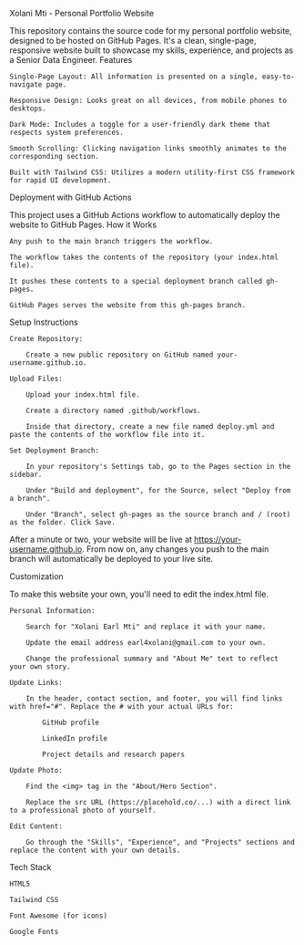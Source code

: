 Xolani Mti - Personal Portfolio Website

This repository contains the source code for my personal portfolio website, designed to be hosted on GitHub Pages. It's a clean, single-page, responsive website built to showcase my skills, experience, and projects as a Senior Data Engineer.
Features

    Single-Page Layout: All information is presented on a single, easy-to-navigate page.

    Responsive Design: Looks great on all devices, from mobile phones to desktops.

    Dark Mode: Includes a toggle for a user-friendly dark theme that respects system preferences.

    Smooth Scrolling: Clicking navigation links smoothly animates to the corresponding section.

    Built with Tailwind CSS: Utilizes a modern utility-first CSS framework for rapid UI development.

Deployment with GitHub Actions

This project uses a GitHub Actions workflow to automatically deploy the website to GitHub Pages.
How it Works

    Any push to the main branch triggers the workflow.

    The workflow takes the contents of the repository (your index.html file).

    It pushes these contents to a special deployment branch called gh-pages.

    GitHub Pages serves the website from this gh-pages branch.

Setup Instructions

    Create Repository:

        Create a new public repository on GitHub named your-username.github.io.

    Upload Files:

        Upload your index.html file.

        Create a directory named .github/workflows.

        Inside that directory, create a new file named deploy.yml and paste the contents of the workflow file into it.

    Set Deployment Branch:

        In your repository's Settings tab, go to the Pages section in the sidebar.

        Under "Build and deployment", for the Source, select "Deploy from a branch".

        Under "Branch", select gh-pages as the source branch and / (root) as the folder. Click Save.

After a minute or two, your website will be live at https://your-username.github.io. From now on, any changes you push to the main branch will automatically be deployed to your live site.

Customization

To make this website your own, you'll need to edit the index.html file.

    Personal Information:

        Search for "Xolani Earl Mti" and replace it with your name.

        Update the email address earl4xolani@gmail.com to your own.

        Change the professional summary and "About Me" text to reflect your own story.

    Update Links:

        In the header, contact section, and footer, you will find links with href="#". Replace the # with your actual URLs for:

            GitHub profile

            LinkedIn profile

            Project details and research papers

    Update Photo:

        Find the <img> tag in the "About/Hero Section".

        Replace the src URL (https://placehold.co/...) with a direct link to a professional photo of yourself.

    Edit Content:

        Go through the "Skills", "Experience", and "Projects" sections and replace the content with your own details.

Tech Stack

    HTML5

    Tailwind CSS

    Font Awesome (for icons)

    Google Fonts
